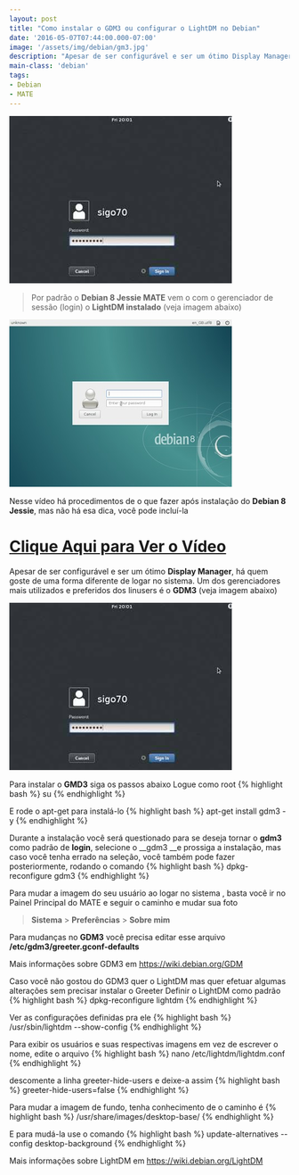 ```yaml
---
layout: post
title: "Como instalar o GDM3 ou configurar o LightDM no Debian"
date: '2016-05-07T07:44:00.000-07:00'
image: '/assets/img/debian/gm3.jpg'
description: "Apesar de ser configurável e ser um ótimo Display Manager, há quem goste de uma forma diferente de logar no sistema."
main-class: 'debian'
tags:
- Debian
- MATE
---
```


![Como instalar o GDM3 ou configurar o LightDM no Debian](/assets/img/debian/gm3.jpg "Como instalar o GDM3 ou configurar o LightDM no Debian")

> Por padrão o __Debian 8 Jessie MATE__ vem o com o gerenciador de sessão (login) o __LightDM instalado__ (veja imagem abaixo)

![Como instalar o GDM3 ou configurar o LightDM no Debian](/assets/img/debian/lightDM.jpg "Como instalar o GDM3 ou configurar o LightDM no Debian")

Nesse vídeo há procedimentos de o que fazer após instalação do __Debian 8 Jessie__, mas não há esa dica, você pode incluí-la

# [Clique Aqui para Ver o Vídeo](https://www.youtube.com/watch?v=mifEI1pBx4s)


Apesar de ser configurável e ser um ótimo __Display Manager__, há quem goste de uma forma diferente de logar no sistema. Um dos
gerenciadores mais utilizados e preferidos dos linusers é o __GDM3__ (veja imagem abaixo)

![Como instalar o GDM3 ou configurar o LightDM no Debian](/assets/img/debian/gm3.jpg "Como instalar o GDM3 ou configurar o LightDM no Debian")

Para instalar o __GMD3__ siga os passos abaixo
Logue como root
{% highlight bash %}
su
{% endhighlight %}

E rode o apt-get para instalá-lo
{% highlight bash %}
apt-get install gdm3 -y
{% endhighlight %}

Durante a instalação você será questionado para se deseja tornar o __gdm3__ como padrão de __login__, selecione o __gdm3 __e prossiga a instalação, mas
caso você tenha errado na seleção, você também pode fazer posteriormente, rodando o comando
{% highlight bash %}
dpkg-reconfigure gdm3
{% endhighlight %}

Para mudar a imagem do seu usuário ao logar no sistema , basta você ir no Painel Principal do MATE e seguir o caminho e mudar sua foto

> __Sistema__ > __Preferências__ > __Sobre mim__

Para mudanças no __GDM3__ você precisa editar esse arquivo __/etc/gdm3/greeter.gconf-defaults__

Mais informações sobre GDM3 em
<https://wiki.debian.org/GDM>

Caso você não gostou do GDM3 quer o LightDM mas quer efetuar algumas alterações sem precisar instalar o Greeter
Definir o LightDM como padrão
{% highlight bash %}
dpkg-reconfigure lightdm
{% endhighlight %}

Ver as configurações definidas pra ele
{% highlight bash %}
/usr/sbin/lightdm --show-config
{% endhighlight %}

Para exibir os usuários e suas respectivas imagens em vez de escrever o nome, edite o arquivo
{% highlight bash %}
nano /etc/lightdm/lightdm.conf
{% endhighlight %}

descomente a linha greeter-hide-users e deixe-a assim
{% highlight bash %}
greeter-hide-users=false
{% endhighlight %}

Para mudar a imagem de fundo, tenha conhecimento de o caminho é
{% highlight bash %}
/usr/share/images/desktop-base/
{% endhighlight %}

E para mudá-la use o comando
{% highlight bash %}
update-alternatives --config desktop-background
{% endhighlight %}

Mais informações sobre LightDM em <https://wiki.debian.org/LightDM>

<script async src="https://pagead2.googlesyndication.com/pagead/js/adsbygoogle.js"></script>

<!-- Informat -->
<ins class="adsbygoogle"
 style="display:block"
 data-ad-client="ca-pub-2838251107855362"
 data-ad-slot="2327980059"
 data-ad-format="auto"
 data-full-width-responsive="true"></ins>

<script>
(adsbygoogle = window.adsbygoogle || []).push({});
</script>

